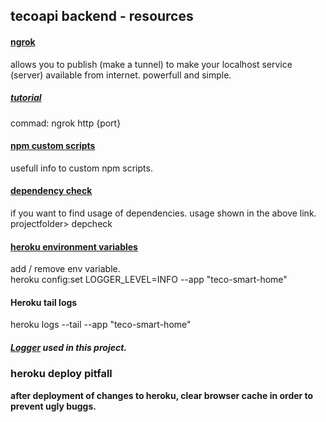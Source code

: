 ## tecoapi backend - resources

#### [ngrok](https://ngrok.com/)
allows you to publish (make a tunnel) to make your localhost service (server) available from internet. powerfull and simple.
##### [tutorial](https://www.youtube.com/watch?v=7jtajujotia)
commad: ngrok http {port}

#### [npm custom scripts](https://www.freecodecamp.org/news/introduction-to-npm-scripts-1dbb2ae01633/)
usefull info to custom npm scripts.

#### [dependency check](https://www.npmjs.com/package/depcheck)
if you want to find usage of dependencies. usage shown in the above link.
projectfolder> depcheck

#### [heroku environment variables](https://devcenter.heroku.com/articles/config-vars)
add / remove env variable.<br/>
heroku config:set LOGGER_LEVEL=INFO --app "teco-smart-home" 

#### Heroku tail logs
heroku logs --tail --app "teco-smart-home"

##### [Logger](https://github.com/haadcode/logplease) used in this project.



### heroku deploy pitfall <br/>
**after deployment of changes to heroku, clear browser cache in order to prevent ugly buggs.**

 


